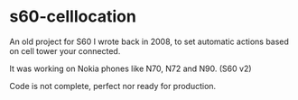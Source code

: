 # s60-celllocation
An old project for S60 I wrote back in 2008, to set automatic actions based on cell tower your connected.

It was working on Nokia phones like N70, N72 and N90. (S60 v2)

Code is not complete, perfect nor ready for production.
